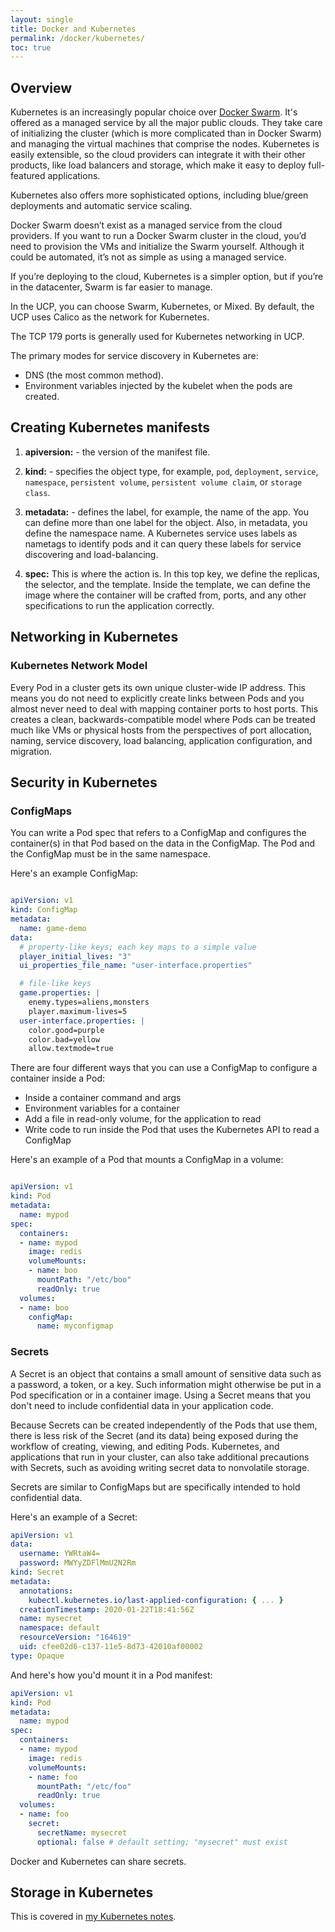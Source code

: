 ```yaml
---
layout: single
title: Docker and Kubernetes
permalink: /docker/kubernetes/
toc: true
---
```


## Overview

Kubernetes is an increasingly popular choice over [Docker Swarm](./../docker-swarm/). It's offered as a managed service by all the major public clouds. They take care of initializing the cluster (which is more complicated than in Docker Swarm) and managing the virtual machines that comprise the nodes. Kubernetes is easily extensible, so the cloud providers can integrate it with their other products, like load balancers and storage, which make it easy to deploy full-featured applications.

Kubernetes also offers more sophisticated options, including blue/green deployments and automatic service scaling.

Docker Swarm doesn’t exist as a managed service from the cloud providers. If you want to run a Docker Swarm cluster in the cloud, you’d need to provision the VMs and initialize the Swarm yourself. Although it could be automated, it’s not as simple as using a managed service.

If you’re deploying to the cloud, Kubernetes is a simpler option, but if you’re in the datacenter, Swarm is far easier to manage.

In the UCP, you can choose Swarm, Kubernetes, or Mixed. By default, the UCP uses Calico as the network for Kubernetes.

The TCP 179 ports is generally used for Kubernetes networking in UCP.

The primary modes for service discovery in Kubernetes are:

- DNS (the most common method).
- Environment variables injected by the kubelet when the pods are created.

## Creating Kubernetes manifests

1.  **apiversion:** - the version of the manifest file.
    
2. **kind:** - specifies the object type, for example, `pod`, `deployment`, `service`, `namespace`, `persistent volume`, `persistent volume claim`, or `storage class`.
    
3. **metadata:** - defines the label, for example, the name of the app. You can define more than one label for the object. Also, in metadata, you define the namespace name. A Kubernetes service uses labels as nametags to identify pods and it can query these labels for service discovering and load-balancing. 
    
4. **spec:** This is where the action is. In this top key, we define the replicas, the selector, and the template. Inside the template, we can define the image where the container will be crafted from, ports, and any other specifications to run the application correctly.

## Networking in Kubernetes
### Kubernetes Network Model

Every Pod in a cluster gets its own unique cluster-wide IP address. This means you do not need to explicitly create links between Pods and you almost never need to deal with mapping container ports to host ports. This creates a clean, backwards-compatible model where Pods can be treated much like VMs or physical hosts from the perspectives of port allocation, naming, service discovery, load balancing, application configuration, and migration.

## Security in Kubernetes

### ConfigMaps

You can write a Pod spec that refers to a ConfigMap and configures the container(s) in that Pod based on the data in the ConfigMap. The Pod and the ConfigMap must be in the same namespace.

Here's an example ConfigMap:

``` yaml

apiVersion: v1
kind: ConfigMap
metadata:
  name: game-demo
data:
  # property-like keys; each key maps to a simple value
  player_initial_lives: "3"
  ui_properties_file_name: "user-interface.properties"

  # file-like keys
  game.properties: |
    enemy.types=aliens,monsters
    player.maximum-lives=5    
  user-interface.properties: |
    color.good=purple
    color.bad=yellow
    allow.textmode=true    

```

There are four different ways that you can use a ConfigMap to configure a container inside a Pod:

- Inside a container command and args
- Environment variables for a container
- Add a file in read-only volume, for the application to read
- Write code to run inside the Pod that uses the Kubernetes API to read a ConfigMap

Here's an example of a Pod that mounts a ConfigMap in a volume:

``` yaml

apiVersion: v1
kind: Pod
metadata:
  name: mypod
spec:
  containers:
  - name: mypod
    image: redis
    volumeMounts:
    - name: boo
      mountPath: "/etc/boo"
      readOnly: true
  volumes:
  - name: boo
    configMap:
      name: myconfigmap

```

### Secrets

A Secret is an object that contains a small amount of sensitive data such as a password, a token, or a key. Such information might otherwise be put in a Pod specification or in a container image. Using a Secret means that you don't need to include confidential data in your application code.

Because Secrets can be created independently of the Pods that use them, there is less risk of the Secret (and its data) being exposed during the workflow of creating, viewing, and editing Pods. Kubernetes, and applications that run in your cluster, can also take additional precautions with Secrets, such as avoiding writing secret data to nonvolatile storage.

Secrets are similar to ConfigMaps but are specifically intended to hold confidential data.

Here's an example of a Secret:

``` yaml
apiVersion: v1
data:
  username: YWRtaW4=
  password: MWYyZDFlMmU2N2Rm
kind: Secret
metadata:
  annotations:
    kubectl.kubernetes.io/last-applied-configuration: { ... }
  creationTimestamp: 2020-01-22T18:41:56Z
  name: mysecret
  namespace: default
  resourceVersion: "164619"
  uid: cfee02d6-c137-11e5-8d73-42010af00002
type: Opaque
```

And here's how you'd mount it in a Pod manifest:

``` yaml
apiVersion: v1
kind: Pod
metadata:
  name: mypod
spec:
  containers:
  - name: mypod
    image: redis
    volumeMounts:
    - name: foo
      mountPath: "/etc/foo"
      readOnly: true
  volumes:
  - name: foo
    secret:
      secretName: mysecret
      optional: false # default setting; "mysecret" must exist
```

Docker and Kubernetes can share secrets.

## Storage in Kubernetes

This is covered in [my Kubernetes notes](./../../kubernetes/storage/).